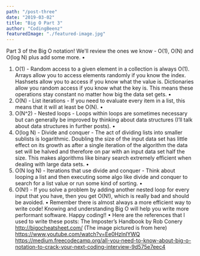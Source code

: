```yaml
---
path: "/post-three"
date: "2019-03-02"
title: "Big O Part 3"
author: "CodingBeenz"
featuredImage: "./featured-image.jpg"
---
```


Part 3 of the Big O notation! We'll review the ones we know - O(1), O(N) and O(log N) plus add some more.
•
1. O(1) - Random access to a given element in a collection is always O(1). Arrays allow you to access elements randomly if you know the index. Hashsets allow you to access if you know what the value is. Dictionaries allow you random access if you know what the key is. This means these operations stay constant no matter how big the data set gets.
•
2. O(N) - List iterations - If you need to evaluate every item in a list, this means that it will at least be O(N).
•
3. O(N^2) - Nested loops - Loops within loops are sometimes necessary but can generally be improved by thinking about data structures (I’ll talk about data structures in further posts).
•
4. O(log N) - Divide and conquer - The act of dividing lists into smaller sublists is logarithmic. Doubling the size of the input data set has little effect on its growth as after a single iteration of the algorithm the data set will be halved and therefore on par with an input data set half the size. This makes algorithms like binary search extremely efficient when dealing with large data sets.
•
5. O(N log N) - Iterations that use divide and conquer - Think about looping a list and then executing some algo like divide and conquer to search for a list value or run some kind of sorting.
•
6. O(N!) - If you solve a problem by adding another nested loop for every input that you have, then you get O(N!), which is really bad and should be avoided.
•
Remember there is almost always a more efficient way to write code! Knowing and understanding Big O will help you write more performant software. Happy coding!!
•
Here are the references that I used to write these posts:
The Imposter’s Handbook by Rob Conery
http://bigocheatsheet.com/ (The image pictured is from here)
https://www.youtube.com/watch?v=Ee0HzlnIYWQ
https://medium.freecodecamp.org/all-you-need-to-know-about-big-o-notation-to-crack-your-next-coding-interview-9d575e7eec4